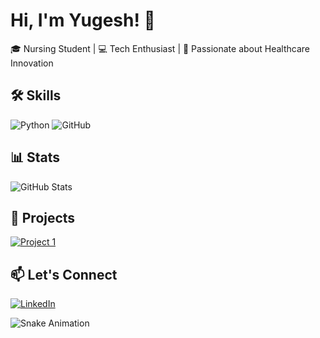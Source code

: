 # Hi, I'm Yugesh! 👋

🎓 Nursing Student | 💻 Tech Enthusiast | 🏥 Passionate about Healthcare Innovation

## 🛠 Skills
![Python](https://img.shields.io/badge/Python-3776AB?style=flat&logo=python&logoColor=white)
![GitHub](https://img.shields.io/badge/GitHub-100000?style=flat&logo=github&logoColor=white)

## 📊 Stats
![GitHub Stats](https://github-readme-stats.vercel.app/api?username=YugeshGNaidu&show_icons=true&theme=radical)

## 🌟 Projects
[![Project 1](https://github-readme-stats.vercel.app/api/pin/?username=YugeshGNaidu&repo=repo1)](https://github.com/YugeshGNaidu/repo1)

## 📫 Let's Connect
[![LinkedIn](https://img.shields.io/badge/LinkedIn-0077B5?style=flat&logo=linkedin&logoColor=white)](https://linkedin.com/in/yugeshnaidu)

![Snake Animation](https://github.com/YugeshGNaidu/YugeshGNaidu/blob/output/github-contribution-grid-snake.svg)
